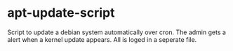 apt-update-script
=================

Script to update a debian system automatically over cron. The admin gets a alert when a kernel update appears. All is loged in a seperate file.
